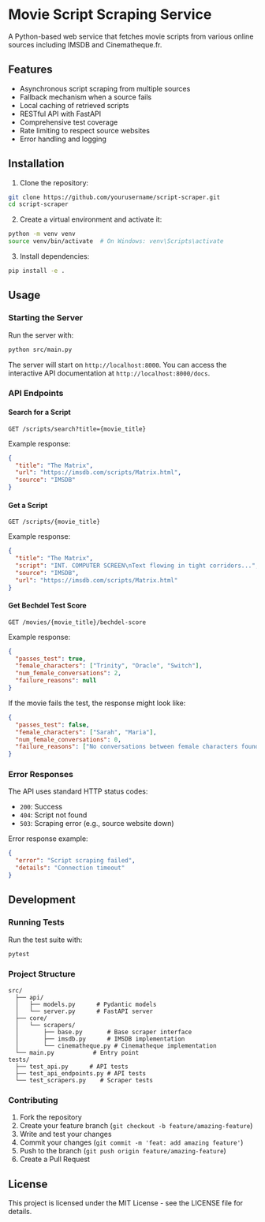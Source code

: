 # Movie Script Scraping Service

A Python-based web service that fetches movie scripts from various online sources including IMSDB and Cinematheque.fr.

## Features

- Asynchronous script scraping from multiple sources
- Fallback mechanism when a source fails
- Local caching of retrieved scripts
- RESTful API with FastAPI
- Comprehensive test coverage
- Rate limiting to respect source websites
- Error handling and logging

## Installation

1. Clone the repository:
```bash
git clone https://github.com/yourusername/script-scraper.git
cd script-scraper
```

2. Create a virtual environment and activate it:
```bash
python -m venv venv
source venv/bin/activate  # On Windows: venv\Scripts\activate
```

3. Install dependencies:
```bash
pip install -e .
```

## Usage

### Starting the Server

Run the server with:
```bash
python src/main.py
```

The server will start on `http://localhost:8000`. You can access the interactive API documentation at `http://localhost:8000/docs`.

### API Endpoints

#### Search for a Script

```http
GET /scripts/search?title={movie_title}
```

Example response:
```json
{
  "title": "The Matrix",
  "url": "https://imsdb.com/scripts/Matrix.html",
  "source": "IMSDB"
}
```

#### Get a Script

```http
GET /scripts/{movie_title}
```

Example response:
```json
{
  "title": "The Matrix",
  "script": "INT. COMPUTER SCREEN\nText flowing in tight corridors...",
  "source": "IMSDB",
  "url": "https://imsdb.com/scripts/Matrix.html"
}
```

#### Get Bechdel Test Score

```http
GET /movies/{movie_title}/bechdel-score
```

Example response:
```json
{
  "passes_test": true,
  "female_characters": ["Trinity", "Oracle", "Switch"],
  "num_female_conversations": 2,
  "failure_reasons": null
}
```

If the movie fails the test, the response might look like:
```json
{
  "passes_test": false,
  "female_characters": ["Sarah", "Maria"],
  "num_female_conversations": 0,
  "failure_reasons": ["No conversations between female characters found"]
}
```

### Error Responses

The API uses standard HTTP status codes:

- `200`: Success
- `404`: Script not found
- `503`: Scraping error (e.g., source website down)

Error response example:
```json
{
  "error": "Script scraping failed",
  "details": "Connection timeout"
}
```

## Development

### Running Tests

Run the test suite with:
```bash
pytest
```

### Project Structure

```
src/
  ├── api/
  │   ├── models.py      # Pydantic models
  │   └── server.py      # FastAPI server
  ├── core/
  │   └── scrapers/
  │       ├── base.py       # Base scraper interface
  │       ├── imsdb.py      # IMSDB implementation
  │       └── cinematheque.py # Cinematheque implementation
  └── main.py           # Entry point
tests/
  ├── test_api.py      # API tests
  ├── test_api_endpoints.py # API tests
  └── test_scrapers.py    # Scraper tests
```

### Contributing

1. Fork the repository
2. Create your feature branch (`git checkout -b feature/amazing-feature`)
3. Write and test your changes
4. Commit your changes (`git commit -m 'feat: add amazing feature'`)
5. Push to the branch (`git push origin feature/amazing-feature`)
6. Create a Pull Request

## License

This project is licensed under the MIT License - see the LICENSE file for details.
